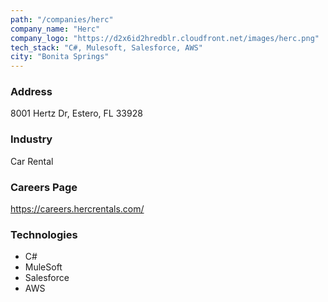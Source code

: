 ```yaml
---
path: "/companies/herc"
company_name: "Herc"
company_logo: "https://d2x6id2hredblr.cloudfront.net/images/herc.png"
tech_stack: "C#, Mulesoft, Salesforce, AWS"
city: "Bonita Springs"
---
```


### Address

8001 Hertz Dr, Estero, FL 33928

### Industry

Car Rental

### Careers Page

https://careers.hercrentals.com/

### Technologies

- C#
- MuleSoft
- Salesforce
- AWS
